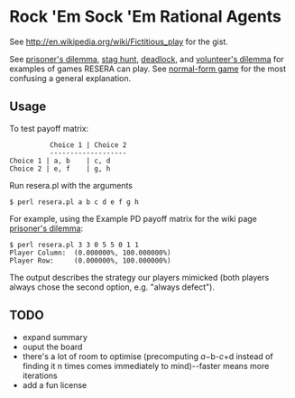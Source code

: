 Rock 'Em Sock 'Em Rational Agents
====

See <http://en.wikipedia.org/wiki/Fictitious_play> for the gist.

See [prisoner's dilemma](http://en.wikipedia.org/wiki/Prisoner%27s_dilemma), [stag hunt](http://en.wikipedia.org/wiki/Stag_hunt), [deadlock](http://en.wikipedia.org/wiki/Deadlock_%28game_theory%29), and [volunteer's dilemma](http://en.wikipedia.org/wiki/Volunteer%27s_dilemma) for examples of games RESERA can play. See [normal-form game](http://en.wikipedia.org/wiki/Normal-form_game) for the most confusing a general explanation.

Usage
-----

To test payoff matrix:

              Choice 1 | Choice 2
              -------------------
    Choice 1 | a, b    | c, d
    Choice 2 | e, f    | g, h

Run resera.pl with the arguments

    $ perl resera.pl a b c d e f g h

For example, using the Example PD payoff matrix for the wiki page [prisoner's dilemma](http://en.wikipedia.org/wiki/Prisoner%27s_dilemma):

    $ perl resera.pl 3 3 0 5 5 0 1 1
    Player Column:  (0.000000%, 100.000000%)
    Player Row:     (0.000000%, 100.000000%)

The output describes the strategy our players mimicked (both players always chose the second option, e.g. "always defect").

TODO
-----

* expand summary
* ouput the board
* there's a lot of room to optimise (precomputing $a-$b-$c+$d instead of finding it n times comes immediately to mind)--faster means more iterations
* add a fun license
